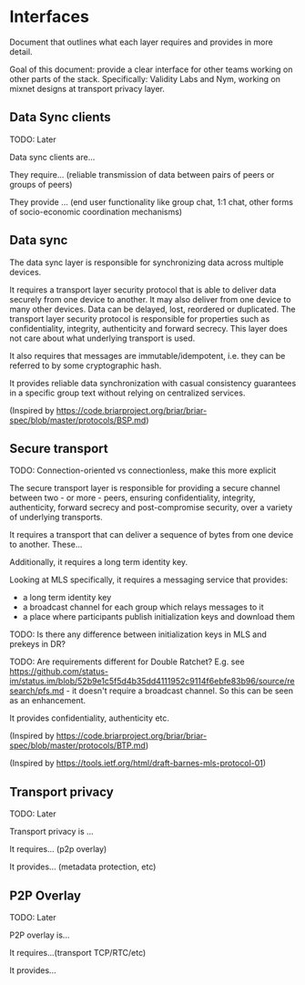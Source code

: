 # Interfaces

Document that outlines what each layer requires and provides in more detail.

Goal of this document: provide a clear interface for other teams working on other parts of the stack. Specifically: Validity Labs and Nym, working on mixnet designs at transport privacy layer.

## Data Sync clients

TODO: Later

Data sync clients are...

They require... (reliable transmission of data between pairs of peers or groups of peers)

They provide ... (end user functionality like group chat, 1:1 chat, other forms of socio-economic coordination mechanisms)

## Data sync

The data sync layer is responsible for synchronizing data across multiple devices.

It requires a transport layer security protocol that is able to deliver data securely from one device to another. It may also deliver from one device to many other devices. Data can be delayed, lost, reordered or duplicated. The transport layer security protocol is responsible for properties such as confidentiality, integrity, authenticity and forward secrecy. This layer does not care about what underlying transport is used.

It also requires that messages are immutable/idempotent, i.e. they can be referred to by some cryptographic hash.

It provides reliable data synchronization with casual consistency guarantees in a specific group text without relying on centralized services.

(Inspired by https://code.briarproject.org/briar/briar-spec/blob/master/protocols/BSP.md)

## Secure transport

TODO: Connection-oriented vs connectionless, make this more explicit

The secure transport layer is responsible for providing a secure channel between two - or more -
 peers, ensuring confidentiality, integrity, authenticity, forward secrecy and post-compromise security, over a variety of underlying transports.

It requires a transport that can deliver a sequence of bytes from one device to another. These...

Additionally, it requires a long term identity key. 

Looking at MLS specifically, it requires a messaging service that provides:
- a long term identity key
- a broadcast channel for each group which relays messages to it
- a place where participants publish initialization keys and download them

TODO: Is there any difference between initialization keys in MLS and prekeys in DR?

TODO: Are requirements different for Double Ratchet? E.g. see https://github.com/status-im/status.im/blob/52b9e1c5f5d4b35dd4111952c9114f6ebfe83b96/source/research/pfs.md - it doesn't require a broadcast channel. So this can be seen as an enhancement.

It provides confidentiality, authenticity etc.

(Inspired by https://code.briarproject.org/briar/briar-spec/blob/master/protocols/BTP.md)

(Inspired by https://tools.ietf.org/html/draft-barnes-mls-protocol-01)

## Transport privacy

TODO: Later

Transport privacy is ...

It requires... (p2p overlay)

It provides... (metadata protection, etc)

## P2P Overlay

TODO: Later

P2P overlay is...

It requires...(transport TCP/RTC/etc)

It provides...
